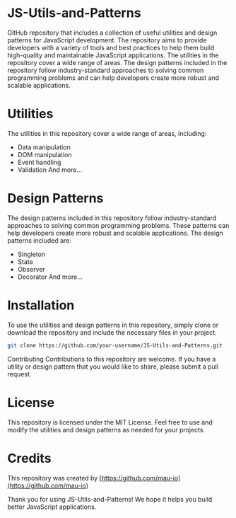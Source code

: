 # JS-Utils-and-Patterns
GitHub repository that includes a collection of useful utilities and design patterns for JavaScript development. The repository aims to provide developers with a variety of tools and best practices to help them build high-quality and maintainable JavaScript applications. The utilities in the repository cover a wide range of areas. The design patterns included in the repository follow industry-standard approaches to solving common programming problems and can help developers create more robust and scalable applications.

# Utilities
The utilities in this repository cover a wide range of areas, including:

- Data manipulation
- DOM manipulation
- Event handling
- Validation
And more...

# Design Patterns
The design patterns included in this repository follow industry-standard approaches to solving common programming problems. These patterns can help developers create more robust and scalable applications. The design patterns included are:

- Singleton
- State
- Observer
- Decorator
And more...

# Installation
To use the utilities and design patterns in this repository, simply clone or download the repository and include the necessary files in your project.

```bash
git clone https://github.com/your-username/JS-Utils-and-Patterns.git
```
Contributing
Contributions to this repository are welcome. If you have a utility or design pattern that you would like to share, please submit a pull request.

# License
This repository is licensed under the MIT License. Feel free to use and modify the utilities and design patterns as needed for your projects.

# Credits

This repository was created by [https://github.com/mau-io](https://github.com/mau-io)

Thank you for using JS-Utils-and-Patterns! We hope it helps you build better JavaScript applications.